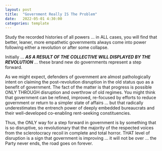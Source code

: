 ```yaml
---
layout: post
title:  "Government Really IS The Problem"
date:   2022-05-01 4:30:00
categories: template
---
```


Study the recorded histories of all powers ... in ALL cases, you will find that better, leaner, more empathetic governments always come into power following either a revolution or after some collapse. 

Initially ... ***AS A RESULT OF THE COLLECTIVE WILL DISPLAYED BY THE REVOLUTION*** ... these brand new do governments represent a step forward.  

As we might expect, defenders of government are almost pathologically intent on claiming the post-revolution disruption in the old status quo as a benefit of government. The fact of the matter is that progress is possible ONLY THROUGH disruption and overthrow of old regimes. You might think that government can be refined, improved, re-focused by efforts to reduce government or return to a simpler state of affairs ... but that radically underestimates the entrench power of deeply embedded bureaucrats and their well-developed co-enabling rent-seeking constituencies.

Thus, the ONLY way for a step forward in government is by something that is so disruptive, so revolutionary that the majority of the respected voices from the sclerotocracy recoil in complete and total horror. THAT level of disruption is a sign that government is improving ... it will not be over ... the Party never ends, the road goes on forever.
